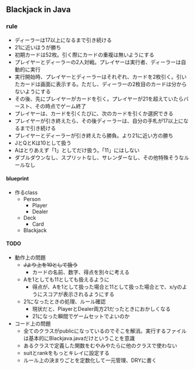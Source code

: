 ## Blackjack in Java
### rule
- ディーラーは17以上になるまで引き続ける
- 21に近いほうが勝ち
- 初期カードは52枚。引く際にカードの重複は無いようにする
- プレイヤーとディーラーの2人対戦。プレイヤーは実行者、ディーラーは自動的に実行
- 実行開始時、プレイヤーとディーラーはそれぞれ、カードを2枚引く。引いたカードは画面に表示する。ただし、ディーラーの2枚目のカードは分からないようにする
- その後、先にプレイヤーがカードを引く。プレイヤーが21を超えていたらバースト、その時点でゲーム終了
- プレイヤーは、カードを引くたびに、次のカードを引くか選択できる
- プレイヤーが引き終えたら、その後ディーラーは、自分の手札が17以上になるまで引き続ける
- プレイヤーとディーラーが引き終えたら勝負。より21に近い方の勝ち
- JとQとKは10として扱う
- Aはとりあえず「1」としてだけ扱う。「11」にはしない
- ダブルダウンなし、スプリットなし、サレンダーなし、その他特殊そうなルールなし
#### blueprint
- 作るclass
  - Person
    - Player
    - Dealer
  - Deck
    - Card
  - Blackjack

#### TODO
- 動作上の問題
  - ~~Jより上を10として扱う~~
    - カードの名前、数字、得点を別々に考える
  - Aを1としても11としても扱えるように
    - 得点が、Aを1として扱った場合と11として扱った場合とで、x/yのようにスコアが表示されるようにする
  - 21になったときの処理、ルール確認
    - 現状だと、PlayerとDealer両方21だったときにおかしくなる
    - 21になった瞬間でゲームセットでよいのか
- コード上の問題
  - 全てのクラスがpublicになっているのでそこを解消。実行するファイルは基本的にBlackjava.javaだけということを意識
  - あるクラスで定義した関数をむやみやたらに他のクラスで使わない
  - suitとrankをもっとキレイに設定する
  - ルール上の決まりごとを定数化して一元管理、DRYに書く
